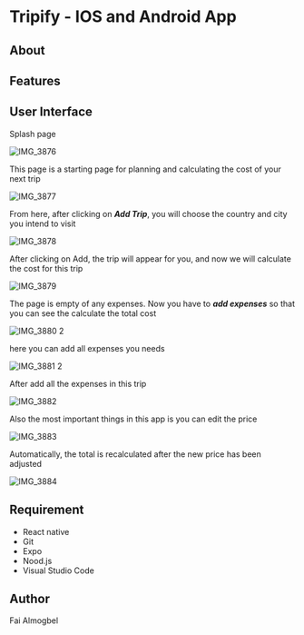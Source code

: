 # Tripify - IOS and Android App

## About

## Features

## User Interface
Splash page 

![IMG_3876](https://user-images.githubusercontent.com/108211151/228955860-bf66da4e-ab71-44a9-a3c7-3700fe831009.png)

This page is a starting page for planning and calculating the cost of your next trip

![IMG_3877](https://user-images.githubusercontent.com/108211151/228955876-49fd9671-5e5e-4bda-961c-85cc6c811033.png)

From here, after clicking on ***Add Trip***, you will choose the country and city you intend to visit

![IMG_3878](https://user-images.githubusercontent.com/108211151/228955885-5fa34612-084e-4e58-b2b1-70633120f8c8.png)

After clicking on Add, the trip will appear for you, and now we will calculate the cost for this trip

![IMG_3879](https://user-images.githubusercontent.com/108211151/228955890-0d408e73-b9ae-469d-b8f8-bb1535ef0552.png)

The page is empty of any expenses. Now you have to ***add expenses*** so that you can see the calculate the total cost

![IMG_3880 2](https://user-images.githubusercontent.com/108211151/228955896-c4cca551-82c1-44f6-830a-48143aad34cc.png)

here you can add all expenses you needs  

![IMG_3881 2](https://user-images.githubusercontent.com/108211151/228955900-49e814e8-c4cb-49af-8c08-6008d9e28b06.png)

After add all the expenses in this trip 

![IMG_3882](https://user-images.githubusercontent.com/108211151/228955904-882257c3-923c-4aaf-8b75-910f859e7bc0.png)

Also the most important things in this app is you can edit the price 

![IMG_3883](https://user-images.githubusercontent.com/108211151/228955910-20ea8bc1-4c6f-46b1-ad81-067d49e89b2d.png)

Automatically, the total is recalculated after the new price has been adjusted

![IMG_3884](https://user-images.githubusercontent.com/108211151/228955917-7c904eb9-a895-4ae6-8221-0b59efb31724.png)

## Requirement

- React native
- Git
- Expo
- Nood.js
- Visual Studio Code

## Author
Fai Almogbel
